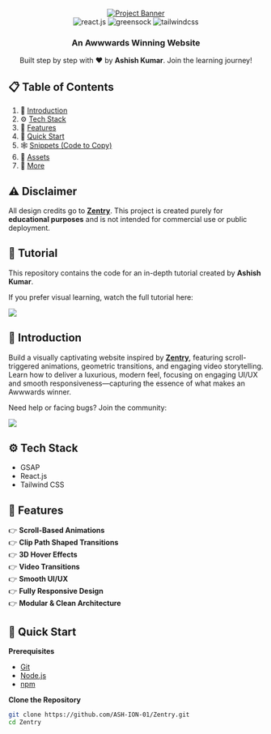 <div align="center">
  <br />
    <a href="https://youtu.be/zA9r5zTllx4" target="_blank">
      <img src="https://github.com/user-attachments/assets/ab600f24-f4d9-4cef-8f1e-3fd9194afb30" alt="Project Banner">
    </a>
  <br />

  <div>
    <img src="https://img.shields.io/badge/-React_JS-black?style=for-the-badge&logoColor=white&logo=react&color=61DAFB" alt="react.js" />
    <img src="https://img.shields.io/badge/-GSAP-black?style=for-the-badge&logoColor=white&logo=greensock&color=88CE02" alt="greensock" />
    <img src="https://img.shields.io/badge/-Tailwind_CSS-black?style=for-the-badge&logoColor=white&logo=tailwindcss&color=06B6D4" alt="tailwindcss" />
  </div>

  <h3 align="center">An Awwwards Winning Website</h3>

   <div align="center">
     Built step by step with ❤️ by <b>Ashish Kumar</b>. Join the learning journey!
   </div>
</div>

## 📋 <a name="table">Table of Contents</a>

1. 🤖 [Introduction](#introduction)  
2. ⚙️ [Tech Stack](#tech-stack)  
3. 🔋 [Features](#features)  
4. 🤸 [Quick Start](#quick-start)  
5. 🕸️ [Snippets (Code to Copy)](#snippets)  
6. 🔗 [Assets](#links)  
7. 🚀 [More](#more)

## ⚠️ Disclaimer

All design credits go to **[Zentry](https://zentry.com/)**. This project is created purely for **educational purposes** and is not intended for commercial use or public deployment.

## 🚨 Tutorial

This repository contains the code for an in-depth tutorial created by **Ashish Kumar**.

If you prefer visual learning, watch the full tutorial here:

<a href="https://youtu.be/zA9r5zTllx4" target="_blank"><img src="https://github.com/sujatagunale/EasyRead/assets/151519281/1736fca5-a031-4854-8c09-bc110e3bc16d" /></a>

## <a name="introduction">🤖 Introduction</a>

Build a visually captivating website inspired by **[Zentry](https://zentry.com/)**, featuring scroll-triggered animations, geometric transitions, and engaging video storytelling. Learn how to deliver a luxurious, modern feel, focusing on engaging UI/UX and smooth responsiveness—capturing the essence of what makes an Awwwards winner.

Need help or facing bugs? Join the community:

<a href="https://discord.com/invite/n6EdbFJ" target="_blank"><img src="https://github.com/sujatagunale/EasyRead/assets/151519281/618f4872-1e10-42da-8213-1d69e486d02e" /></a>

## <a name="tech-stack">⚙️ Tech Stack</a>

- GSAP  
- React.js  
- Tailwind CSS  

## <a name="features">🔋 Features</a>

👉 **Scroll-Based Animations**  
👉 **Clip Path Shaped Transitions**  
👉 **3D Hover Effects**  
👉 **Video Transitions**  
👉 **Smooth UI/UX**  
👉 **Fully Responsive Design**  
👉 **Modular & Clean Architecture**

## <a name="quick-start">🤸 Quick Start</a>

**Prerequisites**

- [Git](https://git-scm.com/)  
- [Node.js](https://nodejs.org/en)  
- [npm](https://www.npmjs.com/)  

**Clone the Repository**

```bash
git clone https://github.com/ASH-ION-01/Zentry.git
cd Zentry
